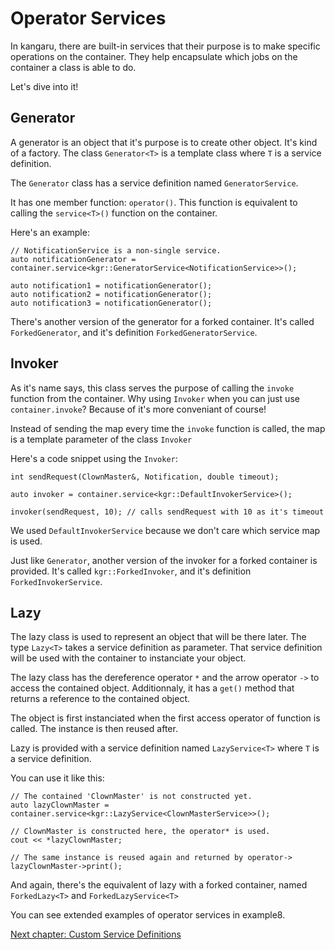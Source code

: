 Operator Services
=================

In kangaru, there are built-in services that their purpose is to make specific operations on the container.
They help encapsulate which jobs on the container a class is able to do.

Let's dive into it!

## Generator

A generator is an object that it's purpose is to create other object. It's kind of a factory.
The class `Generator<T>` is a template class where `T` is a service definition.

The `Generator` class has a service definition named `GeneratorService`.

It has one member function: `operator()`. This function is equivalent to calling the `service<T>()` function on the container.

Here's an example:
    
    // NotificationService is a non-single service.
    auto notificationGenerator = container.service<kgr::GeneratorService<NotificationService>>();
    
    auto notification1 = notificationGenerator();
    auto notification2 = notificationGenerator();
    auto notification3 = notificationGenerator();
    
    
There's another version of the generator for a forked container. It's called `ForkedGenerator`, and it's definition `ForkedGeneratorService`.

## Invoker

As it's name says, this class serves the purpose of calling the `invoke` function from the container.
Why using `Invoker` when you can just use `container.invoke`? Because of it's more conveniant of course!

Instead of sending the map every time the `invoke` function is called, the map is a template parameter of the class `Invoker`

Here's a code snippet using the `Invoker`:

    int sendRequest(ClownMaster&, Notification, double timeout);
    
    auto invoker = container.service<kgr::DefaultInvokerService>();
    
    invoker(sendRequest, 10); // calls sendRequest with 10 as it's timeout
    
We used `DefaultInvokerService` because we don't care which service map is used.
    
Just like `Generator`, another version of the invoker for a forked container is provided. It's called `kgr::ForkedInvoker`, and it's definition `ForkedInvokerService`.
    
## Lazy

The lazy class is used to represent an object that will be there later. The type `Lazy<T>` takes a service definition as parameter.
That service definition will be used with the container to instanciate your object.

The lazy class has the dereference operator `*` and the arrow operator `->` to access the contained object.
Additionnaly, it has a `get()` method that returns a reference to the contained object.

The object is first instanciated when the first access operator of function is called. The instance is then reused after.

Lazy is provided with a service definition named `LazyService<T>` where `T` is a service definition.

You can use it like this:

    // The contained 'ClownMaster' is not constructed yet.
    auto lazyClownMaster = container.service<kgr::LazyService<ClownMasterService>>();
    
    // ClownMaster is constructed here, the operator* is used.
    cout << *lazyClownMaster;
    
    // The same instance is reused again and returned by operator->
    lazyClownMaster->print();

And again, there's the equivalent of lazy with a forked container, named `ForkedLazy<T>` and `ForkedLazyService<T>`

You can see extended examples of operator services in example8.

[Next chapter: Custom Service Definitions](section08_definitions.md)
